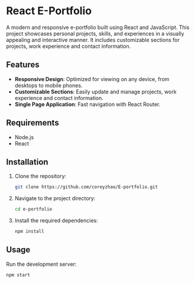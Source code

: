 # React E-Portfolio

A modern and responsive e-portfolio built using React and JavaScript. This project showcases personal projects, skills, and experiences in a visually appealing and interactive manner. It includes customizable sections for projects, work experience and contact information.

## Features

- **Responsive Design**: Optimized for viewing on any device, from desktops to mobile phones.
- **Customizable Sections**: Easily update and manage projects, work experience and contact information.
- **Single Page Application**: Fast navigation with React Router.

## Requirements

- Node.js
- React

## Installation

1. Clone the repository:
    ```bash
    git clone https://github.com/coreyzhao/E-portfolio.git
    ```
2. Navigate to the project directory:
    ```bash
    cd e-portfolio
    ```
3. Install the required dependencies:
    ```bash
    npm install
    ```

## Usage

Run the development server:
```bash
npm start
